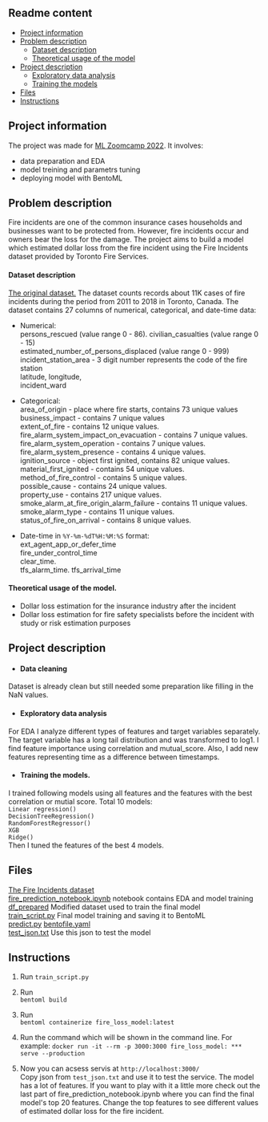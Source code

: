 ## Readme content
- [Project information](##project-information)
- [Problem description](##problem-description)
  - [Dataset description](####dataset-description)
  - [Theoretical usage of the model](####theoretical-usage-of-the-model)
- [Project description](##project-description)
  - [Exploratory data analysis](####exploratory-data-analysis)
  - [Training the models](####training-the-models)
- [Files](##files)
- [Instructions](##instructions)


## Project information

The project was made for [ML Zoomcamp 2022](https://github.com/alexeygrigorev/mlbookcamp-code/tree/master/course-zoomcamp). It involves:
- data preparation and EDA
- model treining and parametrs tuning
- deploying model with BentoML

## Problem description

Fire incidents are one of the common insurance cases households and businesses want to be protected from. However, fire incidents occur and owners bear the loss for the damage. The project aims to build a model which estimated dollar loss from the fire incident using the Fire Incidents dataset provided by Toronto Fire Services.

#### Dataset description
[The original dataset.](https://www.kaggle.com/datasets/reihanenamdari/fire-incidents) The dataset counts records about 11K cases of fire incidents during the period from 2011 to 2018 in Toronto, Canada. The dataset contains 27 columns of numerical, categorical, and date-time data:

- Numerical:  
persons_rescued (value range 0 - 86). 
civilian_casualties (value range 0 - 15)  
estimated_number_of_persons_displaced (value range 0 - 999)  
incident_station_area - 3 digit number represents the code of the fire station   
latitude, longitude,  
incident_ward
  
- Categorical:  
area_of_origin - place where fire starts, contains 73 unique values  
business_impact - contains 7 unique values  
extent_of_fire - contains 12 unique values.  
fire_alarm_system_impact_on_evacuation - contains 7 unique values.  
fire_alarm_system_operation - contains 7 unique values.   
fire_alarm_system_presence  - contains 4 unique values.   
ignition_source - object first ignited, contains 82 unique values.   
material_first_ignited - contains 54 unique values.   
method_of_fire_control - contains 5 unique values.   
possible_cause - contains 24 unique values.   
property_use - contains 217 unique values.   
smoke_alarm_at_fire_origin_alarm_failure - contains 11 unique values.   
smoke_alarm_type - contains 11 unique values.   
status_of_fire_on_arrival - contains 8 unique values.   
  
- Date-time in `%Y-%m-%dT%H:%M:%S` format:  
ext_agent_app_or_defer_time  
fire_under_control_time  
clear_time.   
tfs_alarm_time. 
tfs_arrival_time


#### Theoretical usage of the model. 
- Dollar loss estimation for the insurance industry after the incident
- Dollar loss estimation for fire safety specialists before the incident with study or risk estimation purposes

## Project description
- #### Data cleaning  
Dataset is already clean but still needed some preparation like filling in the NaN values. 
  
- #### Exploratory data analysis  
For EDA I analyze different types of features and target variables separately. The target variable has a long tail distribution and was transformed to log1. I find feature importance using correlation and mutual_score. Also, I add new features representing time as a difference between timestamps.  
  
- #### Training the models. 
I trained following models using all features and the features with the best correlation or mutial score. Total 10 models:  
`Linear regression()`  
`DecisionTreeRegression()`  
`RandomForestRegressor()`  
`XGB`  
`Ridge()`  
Then I tuned the features of the best 4 models.
  
## Files  
[The Fire Incidents dataset](https://github.com/KateK1/ML_Zoomcamp/blob/main/Midterm_project/Fire_Incidents.csv)  
[fire_prediction_notebook.ipynb](https://github.com/KateK1/ML_Zoomcamp/blob/main/Midterm_project/fire_prediction_notebook.ipynb) notebook contains EDA and model training   
[df_prepared](https://github.com/KateK1/ML_Zoomcamp/blob/main/Midterm_project/df_prepared) Modified dataset used to train the final model  
[train_script.py](https://github.com/KateK1/ML_Zoomcamp/blob/main/Midterm_project/train_script.py) Final model training and saving it to BentoML    
[predict.py](https://github.com/KateK1/ML_Zoomcamp/blob/main/Midterm_project/predict.py)
[bentofile.yaml](https://github.com/KateK1/ML_Zoomcamp/blob/main/Midterm_project/bentofile.yaml)  
[test_json.txt](https://github.com/KateK1/ML_Zoomcamp/blob/main/Midterm_project/test_json.txt) Use this json to test the model


## Instructions
1. Run `train_script.py`  
  
2. Run  
  `bentoml build`
    
3. Run  
  `bentoml containerize fire_loss_model:latest` 
    
 4. Run the command which will be shown in the command line. For example:
  `docker run -it --rm -p 3000:3000 fire_loss_model: *** serve --production`  
  
 5. Now you can acsess servis at `http://localhost:3000/`  
Copy json from `test_json.txt` and use it to test the service. The model has a lot of features. If you want to play with it a little more check out the last part of fire_prediction_notebook.ipynb where you can find the final model's top 20 features. Change the top features to see different values of estimated dollar loss for the fire incident.
